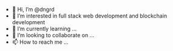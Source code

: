 - 👋 Hi, I’m @dngrd
- 👀 I’m interested in full stack web development and blockchain development
- 🌱 I’m currently learning ...
- 💞️ I’m looking to collaborate on ...
- 📫 How to reach me ...

<!---
dngrd/dngrd is a ✨ special ✨ repository because its `README.md` (this file) appears on your GitHub profile.
You can click the Preview link to take a look at your changes.
--->
